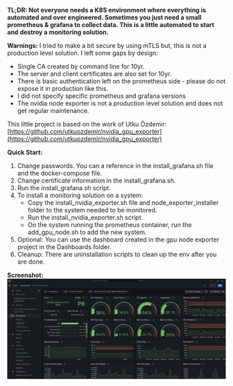 **TL;DR: Not everyone needs a K8S environment where everything is automated and over engineered. Sometimes you just need a small prometheus & grafana to collect data. This is a little automated to start and destroy a monitoring solution.**

**Warnings:**
I tried to make a bit secure by using mTLS but, this is not a production level solution. I left some gaps by design:
* Single CA created by command line for 10yr.
* The server and client certificates are also set for 10yr.
* There is basic authentication left on the prometheus side - please do not expose it in production like this.
* I did not specify specific prometheus and grafana versions
* The nvidia node exporter is not a production level solution and does not get regular maintenance.

This little project is based on the work of Utku Özdemir:
[https://github.com/utkuozdemir/nvidia_gpu_exporter](https://github.com/utkuozdemir/nvidia_gpu_exporter)

**Quick Start:**
1. Change passwords. You can a reference in the install_grafana.sh file and the docker-compose file.
2. Change certificate information in the install_grafana.sh.
3. Run the install_grafana.sh script.
4. To install a monitoring solution on a system:
    * Copy the install_nvidia_exporter.sh file and node_exporter_installer folder to the system needed to be monitored.
    * Run the install_nvidia_exporter.sh script.
    * On the system running the prometheus container, run the add_gpu_node.sh to add the new system.
5. Optional: You can use the dashboard created in the gpu node exporter project in the Dashboards folder.
6. Cleanup: There are uninstallation scripts to clean up the env after you are done.

**Screenshot:**
![example dashboard](https://github.com/roifgroup/gpu-monitoring-prometheus/blob/main/examples/gpu-dashboard.png)
